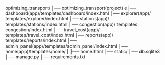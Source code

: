 optimizing_transport/
│── optimizing_transport(project)
e│── dashboard(app)/templates/dashboard/index.html
│── explorer(app)/ templates/explorer/index.html
│── stations(app)/ templates/stations/index.html
│── congestion(app)/ templates congestion/index.html
│── travel_cost(app)/ templates/travel_cost/index.html
│── reports(app)/ templates/reports/index.html
│── admin_panel(app)/templates/admin_panel/index.html
│── home(app)/templates/home/
|                       ├── home.html
│── static/
│── db.sqlite3
│── manage.py
│── requirements.txt
